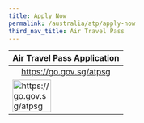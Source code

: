 ```yaml
---
title: Apply Now
permalink: /australia/atp/apply-now
third_nav_title: Air Travel Pass
---
```


<table>
  <thead>
    <tr>
      <th style="text-align:center;">Air Travel Pass Application</th>
    </tr>
  </thead>
  <tbody>
    <tr>
      <td style="text-align:center;"><a href="https://go.gov.sg/atpsg">https://go.gov.sg/atpsg</a></td>
    </tr>
    <tr>
      <td><a href="https://go.gov.sg/atpsg"><img src="/images/qr-atpsg.png" alt="https://go.gov.sg/atpsg" title="https://go.gov.sg/atpsg" style="width:60%;"></a></td>
    </tr>
  </tbody>
</table>
